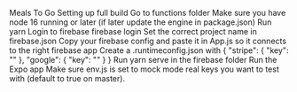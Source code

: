 Meals To Go
Setting up full build
Go to functions folder
Make sure you have node 16 running or later (if later update the engine in package.json)
Run yarn
Login to firebase firebase login
Set the correct project name in firebase.json
Copy your firebase config and paste it in App.js so it connects to the right firebase app
Create a .runtimeconfig.json with
{
    "stripe": {
        "key": "<empty>"
    },
    "google": {
        "key": "<empty>"
    }
}
Run yarn serve in the firebase folder
Run the Expo app
Make sure env.js is set to mock mode real keys you want to test with (default to true on master).
